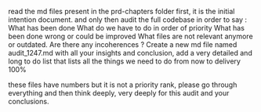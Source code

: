 read the md files present in the prd-chapters folder first, it is the initial intention document. 
and only then audit the full codebase in order to say : 
What has been done
What do we have to do in order of priority
What has been done wrong or could be improved
What files are not relevant anymore or outdated. 
Are there any incoherences ?
Create a new md file named audit_1247.md with all your insights and conclusion, add a very detailed and long to do list that lists all the things we need to do from now to delivery 100%

these files have numbers but it is not a priority rank, please go through everything and then think deeply, very deeply for this audit and your conclusions.
